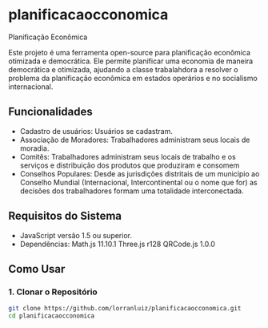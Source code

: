 # planificacaocconomica
Planificação Econômica

Este projeto é uma ferramenta open-source para planificação econômica otimizada e democrática. Ele permite planificar uma economia de maneira democrática e otimizada, ajudando a classe trabalahdora a resolver o problema da planificação econômica em estados operários e no socialismo internacional.

## Funcionalidades
- Cadastro de usuários: Usuários se cadastram.
- Associação de Moradores: Trabalhadores administram seus locais de moradia.
- Comitês: Trabalhadores administram seus locais de trabalho e os serviços e distribuição dos produtos que produziram e consomem
- Conselhos Populares: Desde as jurisdições distritais de um município ao Conselho Mundial (Internacional, Intercontinental ou o nome que for) as decisões dos trabalhadores formam uma totalidade interconectada.

## Requisitos do Sistema
- JavaScript versão 1.5 ou superior.
- Dependências:
    Math.js 11.10.1
    Three.js r128
    QRCode.js 1.0.0

## Como Usar
### 1. Clonar o Repositório
```bash
git clone https://github.com/lorranluiz/planificacaocconomica.git
cd planificacaocconomica
